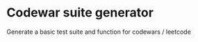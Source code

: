 Codewar suite generator
===========

Generate a basic test suite and function for codewars / leetcode

